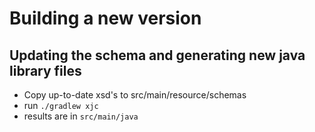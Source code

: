 
# Building a new version

## Updating the schema and generating new java library files

 * Copy up-to-date xsd's to src/main/resource/schemas
 * run `./gradlew xjc`
 * results are in `src/main/java`
 